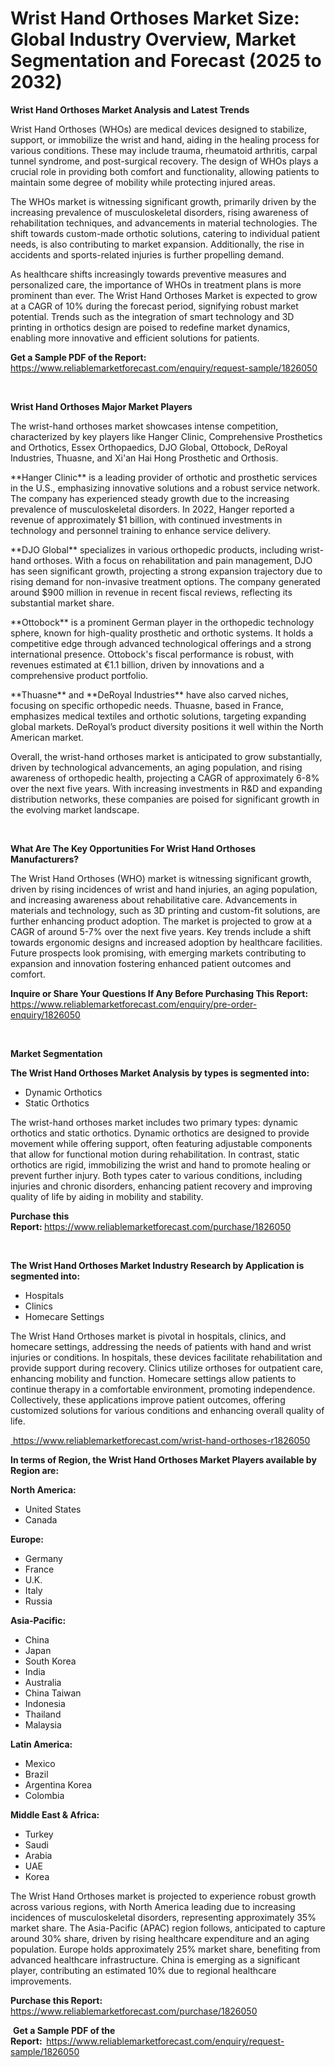 <p><h1>Wrist Hand Orthoses Market Size: Global Industry Overview, Market Segmentation and Forecast (2025 to 2032)</h1></p><p><strong>Wrist Hand Orthoses Market Analysis and Latest Trends</strong></p>
<p><p>Wrist Hand Orthoses (WHOs) are medical devices designed to stabilize, support, or immobilize the wrist and hand, aiding in the healing process for various conditions. These may include trauma, rheumatoid arthritis, carpal tunnel syndrome, and post-surgical recovery. The design of WHOs plays a crucial role in providing both comfort and functionality, allowing patients to maintain some degree of mobility while protecting injured areas.</p><p>The WHOs market is witnessing significant growth, primarily driven by the increasing prevalence of musculoskeletal disorders, rising awareness of rehabilitation techniques, and advancements in material technologies. The shift towards custom-made orthotic solutions, catering to individual patient needs, is also contributing to market expansion. Additionally, the rise in accidents and sports-related injuries is further propelling demand.</p><p>As healthcare shifts increasingly towards preventive measures and personalized care, the importance of WHOs in treatment plans is more prominent than ever. The Wrist Hand Orthoses Market is expected to grow at a CAGR of 10% during the forecast period, signifying robust market potential. Trends such as the integration of smart technology and 3D printing in orthotics design are poised to redefine market dynamics, enabling more innovative and efficient solutions for patients.</p></p>
<p><strong>Get a Sample PDF of the Report:&nbsp;</strong> <a href="https://www.reliablemarketforecast.com/enquiry/request-sample/1826050?utm_campaign=2773&utm_medium=2&utm_source=Github&utm_content=ia&utm_term=13042025&utm_id=wrist-hand-orthoses">https://www.reliablemarketforecast.com/enquiry/request-sample/1826050</a></p>
<p>&nbsp;</p>
<p><strong>Wrist Hand Orthoses Major Market Players</strong></p>
<p><p>The wrist-hand orthoses market showcases intense competition, characterized by key players like Hanger Clinic, Comprehensive Prosthetics and Orthotics, Essex Orthopaedics, DJO Global, Ottobock, DeRoyal Industries, Thuasne, and Xi'an Hai Hong Prosthetic and Orthosis. </p><p>**Hanger Clinic** is a leading provider of orthotic and prosthetic services in the U.S., emphasizing innovative solutions and a robust service network. The company has experienced steady growth due to the increasing prevalence of musculoskeletal disorders. In 2022, Hanger reported a revenue of approximately $1 billion, with continued investments in technology and personnel training to enhance service delivery.</p><p>**DJO Global** specializes in various orthopedic products, including wrist-hand orthoses. With a focus on rehabilitation and pain management, DJO has seen significant growth, projecting a strong expansion trajectory due to rising demand for non-invasive treatment options. The company generated around $900 million in revenue in recent fiscal reviews, reflecting its substantial market share.</p><p>**Ottobock** is a prominent German player in the orthopedic technology sphere, known for high-quality prosthetic and orthotic systems. It holds a competitive edge through advanced technological offerings and a strong international presence. Ottobock's fiscal performance is robust, with revenues estimated at €1.1 billion, driven by innovations and a comprehensive product portfolio.</p><p>**Thuasne** and **DeRoyal Industries** have also carved niches, focusing on specific orthopedic needs. Thuasne, based in France, emphasizes medical textiles and orthotic solutions, targeting expanding global markets. DeRoyal’s product diversity positions it well within the North American market.</p><p>Overall, the wrist-hand orthoses market is anticipated to grow substantially, driven by technological advancements, an aging population, and rising awareness of orthopedic health, projecting a CAGR of approximately 6-8% over the next five years. With increasing investments in R&D and expanding distribution networks, these companies are poised for significant growth in the evolving market landscape.</p></p>
<p>&nbsp;</p>
<p><strong>What Are The Key Opportunities For Wrist Hand Orthoses Manufacturers?</strong></p>
<p><p>The Wrist Hand Orthoses (WHO) market is witnessing significant growth, driven by rising incidences of wrist and hand injuries, an aging population, and increasing awareness about rehabilitative care. Advancements in materials and technology, such as 3D printing and custom-fit solutions, are further enhancing product adoption. The market is projected to grow at a CAGR of around 5-7% over the next five years. Key trends include a shift towards ergonomic designs and increased adoption by healthcare facilities. Future prospects look promising, with emerging markets contributing to expansion and innovation fostering enhanced patient outcomes and comfort.</p></p>
<p><strong>Inquire or Share Your Questions If Any Before Purchasing This Report:</strong> <a href="https://www.reliablemarketforecast.com/enquiry/pre-order-enquiry/1826050?utm_campaign=2773&utm_medium=2&utm_source=Github&utm_content=ia&utm_term=13042025&utm_id=wrist-hand-orthoses">https://www.reliablemarketforecast.com/enquiry/pre-order-enquiry/1826050</a></p>
<p>&nbsp;</p>
<p><strong>Market Segmentation</strong></p>
<p><strong>The Wrist Hand Orthoses Market Analysis by types is segmented into:</strong></p>
<p><ul><li>Dynamic Orthotics</li><li>Static Orthotics</li></ul></p>
<p><p>The wrist-hand orthoses market includes two primary types: dynamic orthotics and static orthotics. Dynamic orthotics are designed to provide movement while offering support, often featuring adjustable components that allow for functional motion during rehabilitation. In contrast, static orthotics are rigid, immobilizing the wrist and hand to promote healing or prevent further injury. Both types cater to various conditions, including injuries and chronic disorders, enhancing patient recovery and improving quality of life by aiding in mobility and stability.</p></p>
<p><strong>Purchase this Report:&nbsp;</strong><a href="https://www.reliablemarketforecast.com/purchase/1826050?utm_campaign=2773&utm_medium=2&utm_source=Github&utm_content=ia&utm_term=13042025&utm_id=wrist-hand-orthoses">https://www.reliablemarketforecast.com/purchase/1826050</a></p>
<p>&nbsp;</p>
<p><strong>The Wrist Hand Orthoses Market Industry Research by Application is segmented into:</strong></p>
<p><ul><li>Hospitals</li><li>Clinics</li><li>Homecare Settings</li></ul></p>
<p><p>The Wrist Hand Orthoses market is pivotal in hospitals, clinics, and homecare settings, addressing the needs of patients with hand and wrist injuries or conditions. In hospitals, these devices facilitate rehabilitation and provide support during recovery. Clinics utilize orthoses for outpatient care, enhancing mobility and function. Homecare settings allow patients to continue therapy in a comfortable environment, promoting independence. Collectively, these applications improve patient outcomes, offering customized solutions for various conditions and enhancing overall quality of life.</p></p>
<p><a href="https://www.reliablemarketforecast.com/wrist-hand-orthoses-r1826050?utm_campaign=2773&utm_medium=2&utm_source=Github&utm_content=ia&utm_term=13042025&utm_id=wrist-hand-orthoses">&nbsp;https://www.reliablemarketforecast.com/wrist-hand-orthoses-r1826050</a></p>
<p><strong>In terms of Region, the Wrist Hand Orthoses Market Players available by Region are:</strong></p>
<p>
    <p> <strong> North America: </strong>
        <ul>
            <li>United States</li>
            <li>Canada</li>
        </ul>
        </p> 
    <p> <strong> Europe: </strong>
        <ul>
            <li>Germany</li>
            <li>France</li>
            <li>U.K.</li>
            <li>Italy</li>
            <li>Russia</li>
        </ul>
        </p> 
    <p> <strong> Asia-Pacific: </strong>
        <ul>
            <li>China</li>
            <li>Japan</li>
            <li>South Korea</li>
            <li>India</li>
            <li>Australia</li>
            <li>China Taiwan</li>
            <li>Indonesia</li>
            <li>Thailand</li>
            <li>Malaysia</li>
        </ul>
        </p> 
    <p> <strong> Latin America: </strong>
        <ul>
            <li>Mexico</li>
            <li>Brazil</li>
            <li>Argentina Korea</li>
            <li>Colombia</li>
        </ul>
        </p> 
    <p> <strong> Middle East & Africa: </strong>
        <ul>
            <li>Turkey</li>
            <li>Saudi</li>
            <li>Arabia</li>
            <li>UAE</li>
            <li>Korea</li>
        </ul>
    </p>
    </p>
<p><p>The Wrist Hand Orthoses market is projected to experience robust growth across various regions, with North America leading due to increasing incidences of musculoskeletal disorders, representing approximately 35% market share. The Asia-Pacific (APAC) region follows, anticipated to capture around 30% share, driven by rising healthcare expenditure and an aging population. Europe holds approximately 25% market share, benefiting from advanced healthcare infrastructure. China is emerging as a significant player, contributing an estimated 10% due to regional healthcare improvements.</p></p>
<p><strong>Purchase this Report: </strong><a href="https://www.reliablemarketforecast.com/purchase/1826050?utm_campaign=2773&utm_medium=2&utm_source=Github&utm_content=ia&utm_term=13042025&utm_id=wrist-hand-orthoses">https://www.reliablemarketforecast.com/purchase/1826050</a></p>
<p>&nbsp;<strong>Get a Sample PDF of the Report:&nbsp;&nbsp;</strong><a href="https://www.reliablemarketforecast.com/enquiry/request-sample/1826050?utm_campaign=2773&utm_medium=2&utm_source=Github&utm_content=ia&utm_term=13042025&utm_id=wrist-hand-orthoses">https://www.reliablemarketforecast.com/enquiry/request-sample/1826050</a></p>
<p><strong></strong></p>
<p><p></p><p></p><p></p></p>